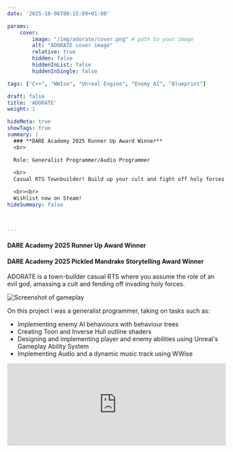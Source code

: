 ```yaml
---
date: '2025-10-06T00:15:09+01:00'

params:
    cover:
        image: "/img/adorate/cover.png" # path to your image
        alt: "ADORATE cover image"
        relative: true
        hidden: false
        hiddenInList: false
        hiddenInSingle: false

tags: ["C++", "WWIse", "Unreal Engine", "Enemy AI", "Blueprint"]

draft: false
title: 'ADORATE'
weight: 1

hideMeta: true
showTags: true
summary: |
  ### **DARE Academy 2025 Runner Up Award Winner**
  <br>

  Role: Generalist Programmer/Audio Programmer
  
  <br>
  Casual RTS Townbuilder! Build up your cult and fight off holy forces!

  <br><br>
  Wishlist now on Steam!
hideSummary: false


  
---
```


#### DARE Academy 2025 Runner Up Award Winner

#### DARE Academy 2025 Pickled Mandrake Storytelling Award Winner

ADORATE is a town-builder casual RTS where you assume the role of an evil god, amassing a cult and fending off invading holy forces.

![Screenshot of gameplay](/img/adorate/screen1.jpg)

On this project I was a generalist programmer, taking on tasks such as:

- Implementing enemy AI behaviours with behaviour trees
- Creating Toon and Inverse Hull outline shaders
- Designing and implementing player and enemy abilities using Unreal's Gameplay Ability System
- Implementing Audio and a dynamic music track using WWise

<iframe src="https://store.steampowered.com/widget/3892430/" frameborder="0" width="100%" height="190"></iframe>
